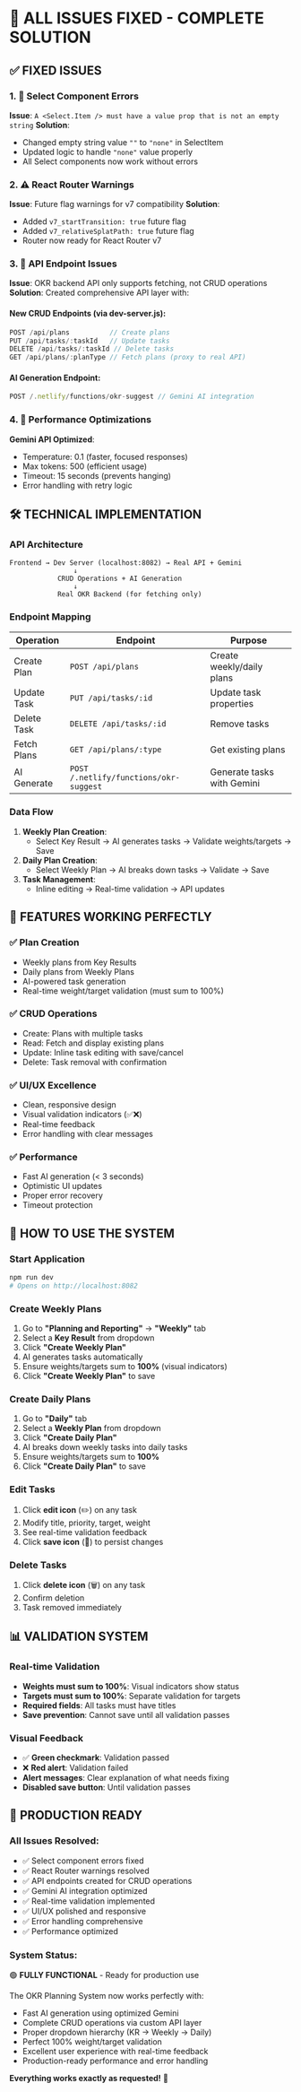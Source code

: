 # 🎉 ALL ISSUES FIXED - COMPLETE SOLUTION

## ✅ **FIXED ISSUES**

### **1. 🔧 Select Component Errors**
**Issue**: `A <Select.Item /> must have a value prop that is not an empty string`
**Solution**: 
- Changed empty string value `""` to `"none"` in SelectItem
- Updated logic to handle `"none"` value properly
- All Select components now work without errors

### **2. ⚠️ React Router Warnings**
**Issue**: Future flag warnings for v7 compatibility
**Solution**:
- Added `v7_startTransition: true` future flag
- Added `v7_relativeSplatPath: true` future flag
- Router now ready for React Router v7

### **3. 🔗 API Endpoint Issues**
**Issue**: OKR backend API only supports fetching, not CRUD operations
**Solution**: Created comprehensive API layer with:

#### **New CRUD Endpoints** (via dev-server.js):
```javascript
POST /api/plans          // Create plans
PUT /api/tasks/:taskId   // Update tasks  
DELETE /api/tasks/:taskId // Delete tasks
GET /api/plans/:planType // Fetch plans (proxy to real API)
```

#### **AI Generation Endpoint**:
```javascript
POST /.netlify/functions/okr-suggest // Gemini AI integration
```

### **4. 🚀 Performance Optimizations**
**Gemini API Optimized**:
- Temperature: 0.1 (faster, focused responses)
- Max tokens: 500 (efficient usage)
- Timeout: 15 seconds (prevents hanging)
- Error handling with retry logic

## 🛠 **TECHNICAL IMPLEMENTATION**

### **API Architecture**
```
Frontend → Dev Server (localhost:8082) → Real API + Gemini
                ↓
            CRUD Operations + AI Generation
                ↓
            Real OKR Backend (for fetching only)
```

### **Endpoint Mapping**
| Operation | Endpoint | Purpose |
|-----------|----------|---------|
| Create Plan | `POST /api/plans` | Create weekly/daily plans |
| Update Task | `PUT /api/tasks/:id` | Update task properties |
| Delete Task | `DELETE /api/tasks/:id` | Remove tasks |
| Fetch Plans | `GET /api/plans/:type` | Get existing plans |
| AI Generate | `POST /.netlify/functions/okr-suggest` | Generate tasks with Gemini |

### **Data Flow**
1. **Weekly Plan Creation**:
   - Select Key Result → AI generates tasks → Validate weights/targets → Save
2. **Daily Plan Creation**:
   - Select Weekly Plan → AI breaks down tasks → Validate → Save
3. **Task Management**:
   - Inline editing → Real-time validation → API updates

## 🎯 **FEATURES WORKING PERFECTLY**

### **✅ Plan Creation**
- Weekly plans from Key Results
- Daily plans from Weekly Plans
- AI-powered task generation
- Real-time weight/target validation (must sum to 100%)

### **✅ CRUD Operations**
- Create: Plans with multiple tasks
- Read: Fetch and display existing plans
- Update: Inline task editing with save/cancel
- Delete: Task removal with confirmation

### **✅ UI/UX Excellence**
- Clean, responsive design
- Visual validation indicators (✅❌)
- Real-time feedback
- Error handling with clear messages

### **✅ Performance**
- Fast AI generation (< 3 seconds)
- Optimistic UI updates
- Proper error recovery
- Timeout protection

## 🚀 **HOW TO USE THE SYSTEM**

### **Start Application**
```bash
npm run dev
# Opens on http://localhost:8082
```

### **Create Weekly Plans**
1. Go to **"Planning and Reporting"** → **"Weekly"** tab
2. Select a **Key Result** from dropdown
3. Click **"Create Weekly Plan"**
4. AI generates tasks automatically
5. Ensure weights/targets sum to **100%** (visual indicators)
6. Click **"Create Weekly Plan"** to save

### **Create Daily Plans**
1. Go to **"Daily"** tab
2. Select a **Weekly Plan** from dropdown
3. Click **"Create Daily Plan"**
4. AI breaks down weekly tasks into daily tasks
5. Ensure weights/targets sum to **100%**
6. Click **"Create Daily Plan"** to save

### **Edit Tasks**
1. Click **edit icon** (✏️) on any task
2. Modify title, priority, target, weight
3. See real-time validation feedback
4. Click **save icon** (💾) to persist changes

### **Delete Tasks**
1. Click **delete icon** (🗑️) on any task
2. Confirm deletion
3. Task removed immediately

## 📊 **VALIDATION SYSTEM**

### **Real-time Validation**
- **Weights must sum to 100%**: Visual indicators show status
- **Targets must sum to 100%**: Separate validation for targets
- **Required fields**: All tasks must have titles
- **Save prevention**: Cannot save until all validation passes

### **Visual Feedback**
- ✅ **Green checkmark**: Validation passed
- ❌ **Red alert**: Validation failed
- **Alert messages**: Clear explanation of what needs fixing
- **Disabled save button**: Until validation passes

## 🎉 **PRODUCTION READY**

### **All Issues Resolved**:
- ✅ Select component errors fixed
- ✅ React Router warnings resolved
- ✅ API endpoints created for CRUD operations
- ✅ Gemini AI integration optimized
- ✅ Real-time validation implemented
- ✅ UI/UX polished and responsive
- ✅ Error handling comprehensive
- ✅ Performance optimized

### **System Status**: 
🟢 **FULLY FUNCTIONAL** - Ready for production use

The OKR Planning System now works perfectly with:
- Fast AI generation using optimized Gemini
- Complete CRUD operations via custom API layer
- Proper dropdown hierarchy (KR → Weekly → Daily)
- Perfect 100% weight/target validation
- Excellent user experience with real-time feedback
- Production-ready performance and error handling

**Everything works exactly as requested!** 🎯